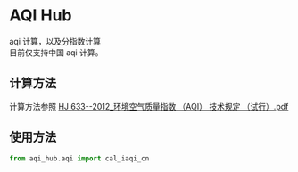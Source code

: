 # AQI Hub

aqi 计算，以及分指数计算  
目前仅支持中国 aqi 计算。

## 计算方法

计算方法参照 [HJ 633--2012_环境空气质量指数 （AQI） 技术规定 （试行）.pdf](https://www.mee.gov.cn/ywgz/fgbz/bz/bzwb/jcffbz/201203/W020120410332725219541.pdf)

## 使用方法

```python
from aqi_hub.aqi import cal_iaqi_cn

```
